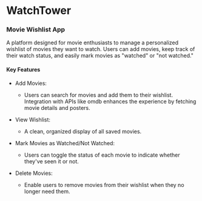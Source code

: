 # WatchTower
### Movie Wishlist App
A platform designed for movie enthusiasts to manage a personalized wishlist of movies they want to watch. Users can add movies, keep track of their watch status, and easily mark movies as "watched" or "not watched."

#### Key Features
- Add Movies:
    - Users can search for movies and add them to their wishlist. Integration with APIs like omdb enhances the experience by fetching movie details and posters.

- View Wishlist:
    - A clean, organized display of all saved movies.

- Mark Movies as Watched/Not Watched:
    - Users can toggle the status of each movie to indicate whether they've seen it or not.

- Delete Movies:
    - Enable users to remove movies from their wishlist when they no longer need them.
